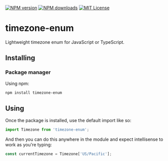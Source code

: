 [![NPM version][npm-version-image]][npm-url] [![NPM downloads][npm-downloads-image]][downloads-url] [![MIT License][license-image]][license-url]

# timezone-enum

Lightweight timezone enum for JavaScript or TypeScript.

[license-image]: http://img.shields.io/badge/license-MIT-blue.svg?style=flat
[license-url]: LICENSE

[npm-url]: https://npmjs.org/package/timezone-enum
[npm-version-image]: http://img.shields.io/npm/v/timezone-enum.svg?style=flat
[npm-downloads-image]: http://img.shields.io/npm/dm/timezone-enum.svg?style=flat
[downloads-url]: https://npmcharts.com/compare/timezone-enum?minimal=true

## Installing

### Package manager

Using npm:

```bash
npm install timezone-enum
```

## Using

Once the package is installed, use the default import like so:

```js
import Timezone from 'timezone-enum';
```

And then you can do this anywhere in the module and expect intellisense to work as you're typing:

```js
const currentTimezone = Timezone['US/Pacific'];
```
